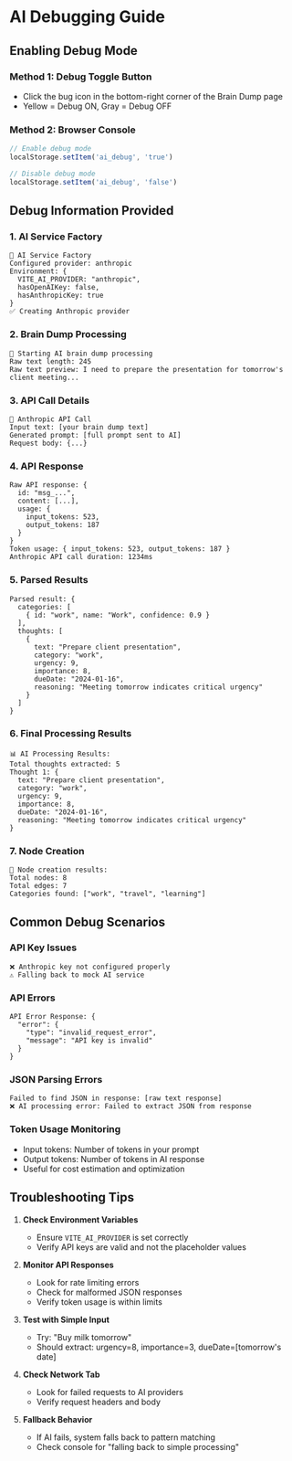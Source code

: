 # AI Debugging Guide

## Enabling Debug Mode

### Method 1: Debug Toggle Button
- Click the bug icon in the bottom-right corner of the Brain Dump page
- Yellow = Debug ON, Gray = Debug OFF

### Method 2: Browser Console
```javascript
// Enable debug mode
localStorage.setItem('ai_debug', 'true')

// Disable debug mode
localStorage.setItem('ai_debug', 'false')
```

## Debug Information Provided

### 1. AI Service Factory
```
🔧 AI Service Factory
Configured provider: anthropic
Environment: {
  VITE_AI_PROVIDER: "anthropic",
  hasOpenAIKey: false,
  hasAnthropicKey: true
}
✅ Creating Anthropic provider
```

### 2. Brain Dump Processing
```
🧠 Starting AI brain dump processing
Raw text length: 245
Raw text preview: I need to prepare the presentation for tomorrow's client meeting...
```

### 3. API Call Details
```
🤖 Anthropic API Call
Input text: [your brain dump text]
Generated prompt: [full prompt sent to AI]
Request body: {...}
```

### 4. API Response
```
Raw API response: {
  id: "msg_...",
  content: [...],
  usage: {
    input_tokens: 523,
    output_tokens: 187
  }
}
Token usage: { input_tokens: 523, output_tokens: 187 }
Anthropic API call duration: 1234ms
```

### 5. Parsed Results
```
Parsed result: {
  categories: [
    { id: "work", name: "Work", confidence: 0.9 }
  ],
  thoughts: [
    {
      text: "Prepare client presentation",
      category: "work",
      urgency: 9,
      importance: 8,
      dueDate: "2024-01-16",
      reasoning: "Meeting tomorrow indicates critical urgency"
    }
  ]
}
```

### 6. Final Processing Results
```
📊 AI Processing Results:
Total thoughts extracted: 5
Thought 1: {
  text: "Prepare client presentation",
  category: "work",
  urgency: 9,
  importance: 8,
  dueDate: "2024-01-16",
  reasoning: "Meeting tomorrow indicates critical urgency"
}
```

### 7. Node Creation
```
🌳 Node creation results:
Total nodes: 8
Total edges: 7
Categories found: ["work", "travel", "learning"]
```

## Common Debug Scenarios

### API Key Issues
```
❌ Anthropic key not configured properly
⚠️ Falling back to mock AI service
```

### API Errors
```
API Error Response: {
  "error": {
    "type": "invalid_request_error",
    "message": "API key is invalid"
  }
}
```

### JSON Parsing Errors
```
Failed to find JSON in response: [raw text response]
❌ AI processing error: Failed to extract JSON from response
```

### Token Usage Monitoring
- Input tokens: Number of tokens in your prompt
- Output tokens: Number of tokens in AI response
- Useful for cost estimation and optimization

## Troubleshooting Tips

1. **Check Environment Variables**
   - Ensure `VITE_AI_PROVIDER` is set correctly
   - Verify API keys are valid and not the placeholder values

2. **Monitor API Responses**
   - Look for rate limiting errors
   - Check for malformed JSON responses
   - Verify token usage is within limits

3. **Test with Simple Input**
   - Try: "Buy milk tomorrow"
   - Should extract: urgency=8, importance=3, dueDate=[tomorrow's date]

4. **Check Network Tab**
   - Look for failed requests to AI providers
   - Verify request headers and body

5. **Fallback Behavior**
   - If AI fails, system falls back to pattern matching
   - Check console for "falling back to simple processing"